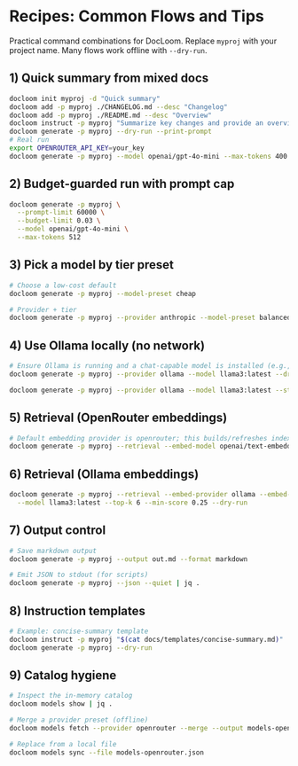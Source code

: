 # Recipes: Common Flows and Tips

Practical command combinations for DocLoom. Replace `myproj` with your project name. Many flows work offline with `--dry-run`.

## 1) Quick summary from mixed docs
```bash
docloom init myproj -d "Quick summary"
docloom add -p myproj ./CHANGELOG.md --desc "Changelog"
docloom add -p myproj ./README.md --desc "Overview"
docloom instruct -p myproj "Summarize key changes and provide an overview paragraph."
docloom generate -p myproj --dry-run --print-prompt
# Real run
export OPENROUTER_API_KEY=your_key
docloom generate -p myproj --model openai/gpt-4o-mini --max-tokens 400
```

## 2) Budget-guarded run with prompt cap
```bash
docloom generate -p myproj \
  --prompt-limit 60000 \
  --budget-limit 0.03 \
  --model openai/gpt-4o-mini \
  --max-tokens 512
```

## 3) Pick a model by tier preset
```bash
# Choose a low-cost default
docloom generate -p myproj --model-preset cheap

# Provider + tier
docloom generate -p myproj --provider anthropic --model-preset balanced
```

## 4) Use Ollama locally (no network)
```bash
# Ensure Ollama is running and a chat-capable model is installed (e.g., llama3)
docloom generate -p myproj --provider ollama --model llama3:latest --dry-run

docloom generate -p myproj --provider ollama --model llama3:latest --stream --max-tokens 256
```

## 5) Retrieval (OpenRouter embeddings)
```bash
# Default embedding provider is openrouter; this builds/refreshes index.json
docloom generate -p myproj --retrieval --embed-model openai/text-embedding-3-small --top-k 8 --min-score 0.2 --dry-run
```

## 6) Retrieval (Ollama embeddings)
```bash
docloom generate -p myproj --retrieval --embed-provider ollama --embed-model nomic-embed-text \
  --model llama3:latest --top-k 6 --min-score 0.25 --dry-run
```

## 7) Output control
```bash
# Save markdown output
docloom generate -p myproj --output out.md --format markdown

# Emit JSON to stdout (for scripts)
docloom generate -p myproj --json --quiet | jq .
```

## 8) Instruction templates
```bash
# Example: concise-summary template
docloom instruct -p myproj "$(cat docs/templates/concise-summary.md)"
docloom generate -p myproj --dry-run
```

## 9) Catalog hygiene
```bash
# Inspect the in-memory catalog
docloom models show | jq .

# Merge a provider preset (offline)
docloom models fetch --provider openrouter --merge --output models-openrouter.json

# Replace from a local file
docloom models sync --file models-openrouter.json
```
